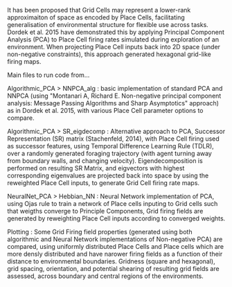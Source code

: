 It has been proposed that Grid Cells may represent a lower-rank approximaiton of space as encoded by Place Cells, facilitating generalisation of environmental structure for flexible use across tasks. Dordek et al. 2015 have demonstrated this by applying Principal Component Analysis (PCA) to Place Cell firing rates simulated during exploration of an environment. When projecting Place Cell inputs back into 2D space (under non-negative constraints), this approach generated hexagonal grid-like firing maps.

Main files to run code from...

Algorithmic_PCA > NNPCA_alg : basic implementation of standard PCA and NNPCA (using "Montanari A, Richard E. Non-negative principal component analysis: Message Passing Algorithms and Sharp Asymptotics" approach) as in Dordek et al. 2015, with various Place Cell parameter options to compare.

Algorithmic_PCA > SR_eigdecomp : Alternative approach to PCA, Successor Representation (SR) matrix (Stachenfeld, 2014), with Place Cell firing used as successor features, using Temporal Difference Learning Rule (TDLR), over a randomly generated foraging trajectory (with agent turning away from boundary walls, and changing velocity). Eigendecomposition is performed on resulting SR Matrix, and eigvectors with highest corresponding eigenvalues are projected back into space by using the reweighted Place Cell inputs, to generate Grid Cell firing rate maps. 

NeuralNet_PCA > Hebbian_NN : Neural Network implementation of PCA, using Ojas rule to train a network of Place cells inputing to Grid cells such that weigths converge to Principle Components, Grid firing fields are generated by reweighting Place Cell inputs according to converged weights. 

Plotting : Some Grid Firing field properties (generated using both algorithmic and Neural Network implementations of Non-negative PCA) are compared, using uniformly distributed Place Cells and Place cells which are more densly distributed and have narower firing fields as a function of their distance to environmental boundaries. 
Gridness (square and hexagonal), grid spacing, orientation, and potential shearing of resulting grid fields are assessed, across boundary and central regions of the environments.

